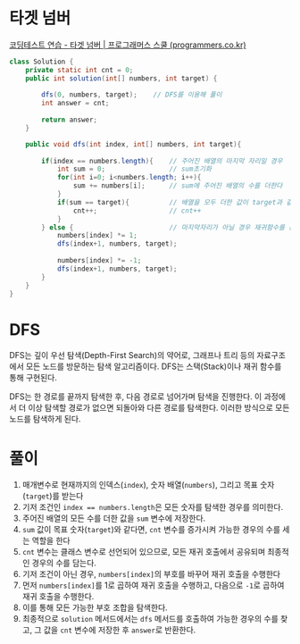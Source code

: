 # 타겟 넘버
[코딩테스트 연습 \- 타겟 넘버 | 프로그래머스 스쿨 (programmers.co.kr)](https://school.programmers.co.kr/learn/courses/30/lessons/43165?language=java)

```java
class Solution {
    private static int cnt = 0;
    public int solution(int[] numbers, int target) {
               
        dfs(0, numbers, target);	// DFS를 이용해 풀이
        int answer = cnt;
        
        return answer;
    }

    public void dfs(int index, int[] numbers, int target){
        
        if(index == numbers.length){	// 주어진 배열의 마지막 자리일 경우
            int sum = 0;				// sum초기화
            for(int i=0; i<numbers.length; i++){
                sum += numbers[i];		// sum에 주어진 배열의 수를 더한다
            }
            if(sum == target){			// 배열을 모두 더한 값이 target과 같은 경우
                cnt++;					// cnt++
            }
        } else {						// 마지막자리가 아닐 경우 재귀함수를 통해 부호를 바꿔가며 탐색
            numbers[index] *= 1;
            dfs(index+1, numbers, target);
            
            numbers[index] *= -1;
            dfs(index+1, numbers, target);
        }
    }
}
```

# DFS
DFS는 깊이 우선 탐색(Depth-First Search)의 약어로, 그래프나 트리 등의 자료구조에서 모든 노드를 방문하는 탐색 알고리즘이다. DFS는 스택(Stack)이나 재귀 함수를 통해 구현된다.

DFS는 한 경로를 끝까지 탐색한 후, 다음 경로로 넘어가며 탐색을 진행한다. 이 과정에서 더 이상 탐색할 경로가 없으면 되돌아와 다른 경로를 탐색한다. 이러한 방식으로 모든 노드를 탐색하게 된다.

# 풀이
1. 매개변수로 현재까지의 인덱스(`index`), 숫자 배열(`numbers`), 그리고 목표 숫자(`target`)를 받는다
2. 기저 조건인 `index == numbers.length`은 모든 숫자를 탐색한 경우를 의미한다. 
3. 주어진 배열의 모든 수를 더한 값을 `sum` 변수에 저장한다.
4. `sum` 값이 목표 숫자(`target`)와 같다면, `cnt` 변수를 증가시켜 가능한 경우의 수를 세는 역할을 한다
5. `cnt` 변수는 클래스 변수로 선언되어 있으므로, 모든 재귀 호출에서 공유되며 최종적인 경우의 수를 담는다.
6. 기저 조건이 아닌 경우, `numbers[index]`의 부호를 바꾸어 재귀 호출을 수행한다
7. 먼저 `numbers[index]`를 1로 곱하여 재귀 호출을 수행하고, 다음으로 `-1`로 곱하여 재귀 호출을 수행한다. 
8. 이를 통해 모든 가능한 부호 조합을 탐색한다.
9. 최종적으로 `solution` 메서드에서는 `dfs` 메서드를 호출하여 가능한 경우의 수를 찾고, 그 값을 `cnt` 변수에 저장한 후 `answer`로 반환한다.
